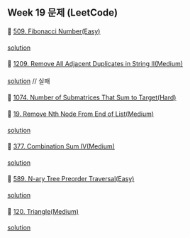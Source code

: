 ## Week 19 문제 (LeetCode)

####
👀 [509. Fibonacci Number(Easy)](https://leetcode.com/problems/fibonacci-number/)
####
[solution](https://github.com/KimHunJin/Study-Book/blob/master/algorithm/src/leetcode/LC_509.ts)

####
👀 [1209. Remove All Adjacent Duplicates in String II(Medium)](https://leetcode.com/problems/remove-all-adjacent-duplicates-in-string-ii/)
####
[solution](https://github.com/KimHunJin/Study-Book/blob/master/algorithm/src/leetcode/LC_1209.ts) // 실패
####
👀 [1074. Number of Submatrices That Sum to Target(Hard)](https://leetcode.com/problems/number-of-submatrices-that-sum-to-target/)
####
####
👀 [19. Remove Nth Node From End of List(Medium)](https://leetcode.com/problems/remove-nth-node-from-end-of-list/)
####
[solution](https://github.com/KimHunJin/Study-Book/blob/master/algorithm/src/leetcode/LC_19.ts)
####
👀 [377. Combination Sum IV(Medium)](https://leetcode.com/problems/combination-sum-iv/)
####
[solution](https://github.com/KimHunJin/Study-Book/blob/master/algorithm/src/leetcode/LC_377.ts)
####
👀 [589. N-ary Tree Preorder Traversal(Easy)](https://leetcode.com/problems/n-ary-tree-preorder-traversal/)
####
[solution](https://github.com/KimHunJin/Study-Book/blob/master/algorithm/src/leetcode/LC_589.ts)
####
👀 [120. Triangle(Medium)](https://leetcode.com/problems/triangle/)
####
[solution](https://github.com/KimHunJin/Study-Book/blob/master/algorithm/src/leetcode/LC_120.ts)
